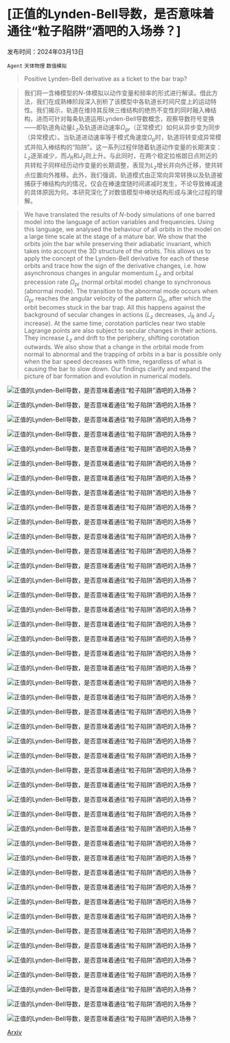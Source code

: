 # [正值的Lynden-Bell导数，是否意味着通往“粒子陷阱”酒吧的入场券？]

发布时间：2024年03月13日

`Agent` `天体物理` `数值模拟`

> Positive Lynden-Bell derivative as a ticket to the bar trap?

> 我们将一含棒模型的$N$-体模拟以动作变量和频率的形式进行解读。借此方法，我们在成熟棒阶段深入剖析了该模型中各轨道长时间尺度上的运动特性。我们揭示，轨道在维持其反映三维结构的绝热不变性的同时融入棒结构，进而可针对每条轨道运用Lynden-Bell导数概念，观察导数符号变换——即轨道角动量$L_z$及轨道进动速率$Ω_\mathrm{pr}$（正常模式）如何从异步变为同步（异常模式）。当轨道进动速率等于模式角速度$Ω_\mathrm{p}$时，轨道将转变成异常模式并陷入棒结构的“陷阱”。这一系列过程伴随着轨道动作变量的长期演变：$L_z$逐渐减少，而$J_\mathrm{R}$和$J_z$则上升。与此同时，在两个稳定拉格朗日点附近的共转粒子同样经历动作变量的长期调整，表现为$L_z$增长并向外迁移，使共转点位置向外推移。此外，我们强调，轨道模式由正常向异常转换以及轨道被捕获于棒结构内的情况，仅会在棒速度随时间递减时发生，不论导致棒减速的具体原因为何。本研究深化了对数值模型中棒状结构形成与演化过程的理解。

> We have translated the results of $N$-body simulations of one barred model into the language of action variables and frequencies. Using this language, we analysed the behaviour of all orbits in the model on a large time scale at the stage of a mature bar. We show that the orbits join the bar while preserving their adiabatic invariant, which takes into account the 3D structure of the orbits. This allows us to apply the concept of the Lynden-Bell derivative for each of these orbits and trace how the sign of the derivative changes, i.e. how asynchronous changes in angular momentum $L_z$ and orbital precession rate $Ω_\mathrm{pr}$ (normal orbital mode) change to synchronous (abnormal mode). The transition to the abnormal mode occurs when $Ω_\mathrm{pr}$ reaches the angular velocity of the pattern $Ω_\mathrm{p}$, after which the orbit becomes stuck in the bar trap. All this happens against the background of secular changes in actions ($L_z$ decreases, $J_\mathrm{R}$ and $J_z$ increase). At the same time, corotation particles near two stable Lagrange points are also subject to secular changes in their actions. They increase $L_z$ and drift to the periphery, shifting corotation outwards. We also show that a change in the orbital mode from normal to abnormal and the trapping of orbits in a bar is possible only when the bar speed decreases with time, regardless of what is causing the bar to slow down. Our findings clarify and expand the picture of bar formation and evolution in numerical models.

![正值的Lynden-Bell导数，是否意味着通往“粒子陷阱”酒吧的入场券？](../../../paper_images/2403.08326/v_curve_t0_2.png)

![正值的Lynden-Bell导数，是否意味着通往“粒子陷阱”酒吧的入场券？](../../../paper_images/2403.08326/A2_Omega_00.png)

![正值的Lynden-Bell导数，是否意味着通往“粒子陷阱”酒吧的入场券？](../../../paper_images/2403.08326/R_freq_100_500.png)

![正值的Lynden-Bell导数，是否意味着通往“粒子陷阱”酒吧的入场券？](../../../paper_images/2403.08326/diff_potencial_Mb0_all_small.png)

![正值的Lynden-Bell导数，是否意味着通往“粒子陷阱”酒吧的入场券？](../../../paper_images/2403.08326/xy_xz_71_term.png)

![正值的Lynden-Bell导数，是否意味着通往“粒子陷阱”酒吧的入场券？](../../../paper_images/2403.08326/t_Lz_term_71.png)

![正值的Lynden-Bell导数，是否意味着通往“粒子陷阱”酒吧的入场券？](../../../paper_images/2403.08326/xy_xz_114_0.png)

![正值的Lynden-Bell导数，是否意味着通往“粒子陷阱”酒吧的入场券？](../../../paper_images/2403.08326/Actions_orbit_114_2.png)

![正值的Lynden-Bell导数，是否意味着通往“粒子陷阱”酒吧的入场券？](../../../paper_images/2403.08326/Actions_sec_orbit_114_2.png)

![正值的Lynden-Bell导数，是否意味着通往“粒子陷阱”酒吧的入场券？](../../../paper_images/2403.08326/Frequencies_orbit_114.png)

![正值的Lynden-Bell导数，是否意味着通往“粒子陷阱”酒吧的入场券？](../../../paper_images/2403.08326/LB_map_Mb0_0_small.png)

![正值的Lynden-Bell导数，是否意味着通往“粒子陷阱”酒吧的入场券？](../../../paper_images/2403.08326/LB_map_Mb0_0_analityc_small.png)

![正值的Lynden-Bell导数，是否意味着通往“粒子陷阱”酒吧的入场券？](../../../paper_images/2403.08326/Mb0_400_LB_map_inst.png)

![正值的Lynden-Bell导数，是否意味着通往“粒子陷阱”酒吧的入场券？](../../../paper_images/2403.08326/hist_Lz_Jf_Omegapr_t400_analitic.png)

![正值的Lynden-Bell导数，是否意味着通往“粒子陷阱”酒吧的入场券？](../../../paper_images/2403.08326/all_bar_nobar_400_Mb0_z.png)

![正值的Lynden-Bell导数，是否意味着通往“粒子陷阱”酒吧的入场券？](../../../paper_images/2403.08326/Mb0_400_LB_map_apo.png)

![正值的Lynden-Bell导数，是否意味着通往“粒子陷阱”酒吧的入场券？](../../../paper_images/2403.08326/Mb0_400_LB_map_apo_wpr_blue0.1.png)

![正值的Lynden-Bell导数，是否意味着通往“粒子陷阱”酒吧的入场券？](../../../paper_images/2403.08326/hist_Lz_JR_tracks_apo_nums_0+across.png)

![正值的Lynden-Bell导数，是否意味着通往“粒子陷阱”酒吧的入场券？](../../../paper_images/2403.08326/orbit_evol_1_234.png)

![正值的Lynden-Bell导数，是否意味着通往“粒子陷阱”酒吧的入场券？](../../../paper_images/2403.08326/orbit_evol_2_16.png)

![正值的Lynden-Bell导数，是否意味着通往“粒子陷阱”酒吧的入场券？](../../../paper_images/2403.08326/orbit_evol_3_278.png)

![正值的Lynden-Bell导数，是否意味着通往“粒子陷阱”酒吧的入场券？](../../../paper_images/2403.08326/orbit_evol_4_35.png)

![正值的Lynden-Bell导数，是否意味着通往“粒子陷阱”酒吧的入场券？](../../../paper_images/2403.08326/Lz_Jf_LBder_400500_lib_apo+median_text.png)

![正值的Lynden-Bell导数，是否意味着通往“粒子陷阱”酒吧的入场券？](../../../paper_images/2403.08326/nobar400_bar500_galaxy_Mb0_z_LBder.png)

![正值的Lynden-Bell导数，是否意味着通往“粒子陷阱”酒吧的入场券？](../../../paper_images/2403.08326/hist_part_nobar400_bar500_apo_sns_R_LBder.png)

![正值的Lynden-Bell导数，是否意味着通往“粒子陷阱”酒吧的入场券？](../../../paper_images/2403.08326/t_actmoments_400500_lib_apo.png)

![正值的Lynden-Bell导数，是否意味着通往“粒子陷阱”酒吧的入场券？](../../../paper_images/2403.08326/orbit_1618.png)

![正值的Lynden-Bell导数，是否意味着通往“粒子陷阱”酒吧的入场券？](../../../paper_images/2403.08326/orbit_616.png)

![正值的Lynden-Bell导数，是否意味着通往“粒子陷阱”酒吧的入场券？](../../../paper_images/2403.08326/orbit_1727.png)

![正值的Lynden-Bell导数，是否意味着通往“粒子陷阱”酒吧的入场券？](../../../paper_images/2403.08326/Map_DeltaLz_500-400_inpix.jpg)

![正值的Lynden-Bell导数，是否意味着通往“粒子陷阱”酒吧的入场券？](../../../paper_images/2403.08326/Map_DeltaJR_500-400_inpix.jpg)

![正值的Lynden-Bell导数，是否意味着通往“粒子陷阱”酒吧的入场券？](../../../paper_images/2403.08326/orbit_53.png)

![正值的Lynden-Bell导数，是否意味着通往“粒子陷阱”酒吧的入场券？](../../../paper_images/2403.08326/orbit_110.png)

![正值的Lynden-Bell导数，是否意味着通往“粒子陷阱”酒吧的入场券？](../../../paper_images/2403.08326/orbit_16_stationar_t300.png)

![正值的Lynden-Bell导数，是否意味着通往“粒子陷阱”酒吧的入场券？](../../../paper_images/2403.08326/orbit_278_stationar_t400.png)

![正值的Lynden-Bell导数，是否意味着通往“粒子陷阱”酒吧的入场券？](../../../paper_images/2403.08326/orbit_16_stationar_t400.png)

![正值的Lynden-Bell导数，是否意味着通往“粒子陷阱”酒吧的入场券？](../../../paper_images/2403.08326/orbit_278_stationar_t500.png)

![正值的Lynden-Bell导数，是否意味着通往“粒子陷阱”酒吧的入场券？](../../../paper_images/2403.08326/orbit_16_stationar_t300_changeomega.png)

![正值的Lynden-Bell导数，是否意味着通往“粒子陷阱”酒吧的入场券？](../../../paper_images/2403.08326/orbit_278_stationar_t400_changeomega.png)

![正值的Lynden-Bell导数，是否意味着通往“粒子陷阱”酒吧的入场券？](../../../paper_images/2403.08326/xyxz_Chaotic.png)

![正值的Lynden-Bell导数，是否意味着通往“粒子陷阱”酒吧的入场券？](../../../paper_images/2403.08326/Lz_Jv_Chaotic.png)

![正值的Lynden-Bell导数，是否意味着通往“粒子陷阱”酒吧的入场券？](../../../paper_images/2403.08326/Lz_Jf_normabnorm_400.png)

![正值的Lynden-Bell导数，是否意味着通往“粒子陷阱”酒吧的入场券？](../../../paper_images/2403.08326/Lz_omega-kappa_2_normabnorm_400.png)

![正值的Lynden-Bell导数，是否意味着通往“粒子陷阱”酒吧的入场券？](../../../paper_images/2403.08326/xyxz_normal_abnormal_t400_0.png)

[Arxiv](https://arxiv.org/abs/2403.08326)